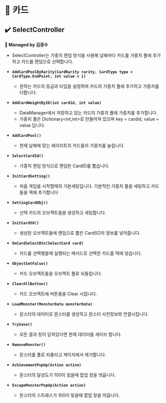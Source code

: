 # 📌 카드
## ✔️ SelectController 
**🎇 Managed by 김광수**

- SelectController는 가중치 랜덤 방식을 사용해 날짜마다 카드를 가중치 풀에 추가하고 카드를 랜덤으로 선택합니다.

- **``AddCardPoolByRarity(CardRarity rarity, CardType type = CardType.EndPoint, int value = 1)``**
  - 원하는 카드의 등급과 타입을 설정하여 카드의 가중치 풀에 추가하고 가중치를 더합니다.

- **``AddCardWeightByID(int cardid, int value)``**
  - DataManager에서 저장하고 있는 카드의 가중치 풀에 가중치를 추가합니다.
  - 가중치 풀은 Dictionary<int,int>로 만들어져 있으며 key = cardid, value = value 입니다.
 
- **``AddCardPool()``**
   - 현재 날짜에 맞는 레이리트의 카드들의 가중치를 늘립니다.

- **``SelectCardId()``**
  - 가중치 랜덤 방식으로 랜덤한 CardID를 뽑습니다.
 
- **``InitCardSetting()``**
  - 처음 게임을 시작할때의 기본세팅입니다. 기본적인 가중치 풀을 세팅하고 카드들을 덱에 추가합니다

- **``SettingCardObj()``**
  - 선택 카드의 오브젝트들을 생성하고 세팅합니다.
    
- **``InitCardSO()``**
  - 생성된 오브젝트들에 랜덤으로 뽑은 CardSO의 정보를 넣어줍니다.
    
- **``OnCardSelectBtn(SelectCard card)``**
  - 카드를 선택했을때 실행되는 메서드로 선택한 카드를 덱에 넣습니다.

- **``ObjectSetFalse()``**
  - 카드 오브젝트들을 오브젝트 풀로 되돌립니다.
 
- **``ClearAllButton()``**
  - 카드 오브젝트에 버튼들을 Clear 시킵니다.
 
- **``LoadMonster(MonsterData monsterData)``**
  - 몬스터의 데이터로 몬스터를 생성하고 몬스터 사전정보와 연결시킵니다.

- **``TrySave()``**
  - 모든 결과 창이 닫혀있다면 현재 데이터를 세이브 합니다.
 
- **``RemoveMonster()``**
  - 몬스터를 풀로 되돌리고 케이지에서 제거합니다.

- **``AchievementPopUp(Action action)``**
  - 몬스터의 달성도가 100이 됬을때 팝업 창을 띄웁니다.
    
- **``EscapeMonsterPopUp(Action action)``**
  - 몬스터의 스트레스가 100이 됬을때 팝업 창을 띄웁니다.
